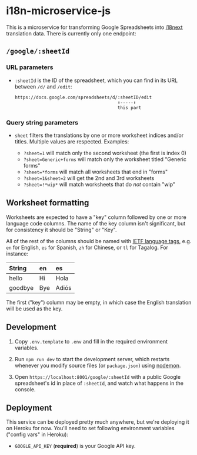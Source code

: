# i18n-microservice-js
This is a microservice for transforming Google Spreadsheets into [i18next]
translation data. There is currently only one endpoint:

## `/google/:sheetId`

### URL parameters
* `:sheetId` is the ID of the spreadsheet, which you can find in its URL between `/d/` and `/edit`:

    ```
    https://docs.google.com/spreadsheets/d/:sheetID/edit
                                           ⬆-----⬆
                                           this part
    ```

### Query string parameters
* `sheet` filters the translations by one or more worksheet indices and/or
  titles. Multiple values are respected. Examples:

  - `?sheet=1` will match only the second worksheet (the first is index 0)
  - `?sheet=Generic+forms` will match only the worksheet titled "Generic
    forms"
  - `?sheet=*forms` will match all worksheets that end in "forms"
  - `?sheet=1&sheet=2` will get the 2nd and 3rd worksheets
  - `?sheet=!*wip*` will match worksheets that do _not_ contain "wip"

## Worksheet formatting
Worksheets are expected to have a "key" column followed by one or more language
code columns. The name of the key column isn't significant, but for consistency
it should be "String" or "Key".

All of the rest of the columns should be named with [IETF language
tags](https://en.wikipedia.org/wiki/IETF_language_tag), e.g. `en` for English,
`es` for Spanish, `zh` for Chinese, or `tl` for Tagalog. For instance:

| String | en | es |
| :--- | :--- | :--- |
| hello | Hi | Hola |
| goodbye | Bye | Adiós |

The first ("key") column may be empty, in which case the English translation
will be used as the key.

## Development

1. Copy `.env.template` to `.env` and fill in the required environment
   variables.

2. Run `npm run dev` to start the development server, which restarts whenever
   you modify source files (or `package.json`) using [nodemon].

3. Open `https://localhost:8001/google/:sheetId` with a public Google
   spreadsheet's id in place of `:sheetId`, and watch what happens in the
   console.

## Deployment
This service can be deployed pretty much anywhere, but we're deploying it on
Heroku for now. You'll need to set following environment variables ("config
vars" in Heroku):

- `GOOGLE_API_KEY` (**required**) is your Google API key.

[dotenv]: https://npm.im/dotenv
[nodemon]: https://npm.im/nodemon
[i18next]: https://www.i18next.com
